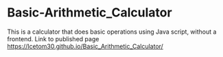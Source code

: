 # Basic-Arithmetic_Calculator


This is a calculator that does basic operations using Java script, without a frontend. 
Link to published page https://Icetom30.github.io/Basic_Arithmetic_Calculator/
